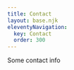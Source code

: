 ```yaml
---
title: Contact
layout: base.njk
eleventyNavigation:
  key: Contact
  order: 300
---
```


Some contact info